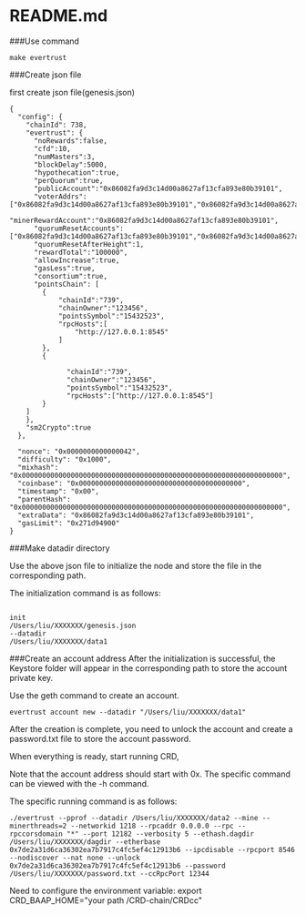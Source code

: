 # README.md
###Use command

```
make evertrust
```
###Create json file

first create json file(genesis.json)

```
{
  "config": {
    "chainId": 738,    
    "evertrust": {        
      "noRewards":false, 
      "cfd":10,          
      "numMasters":3,   
      "blockDelay":5000, 
      "hypothecation":true,
      "perQuorum":true,
      "publicAccount":"0x86082fa9d3c14d00a8627af13cfa893e80b39101",
      "voterAddrs":["0x86082fa9d3c14d00a8627af13cfa893e80b39101","0x86082fa9d3c14d00a8627af13cfa893e80b39101"],
      "minerRewardAccount":"0x86082fa9d3c14d00a8627af13cfa893e80b39101",
      "quorumResetAccounts":["0x86082fa9d3c14d00a8627af13cfa893e80b39101","0x86082fa9d3c14d00a8627af13cfa893e80b39101"],
      "quorumResetAfterHeight":1,
      "rewardTotal":"100000",
      "allowIncrease":true,
      "gasLess":true,      
      "consortium":true,   
      "pointsChain": [
        {
            "chainId":"739",
            "chainOwner":"123456",
            "pointsSymbol":"15432523",
            "rpcHosts":[
                "http://127.0.0.1:8545"
            ]
        },
        {
          
              "chainId":"739",
              "chainOwner":"123456",
              "pointsSymbol":"15432523",
              "rpcHosts":["http://127.0.0.1:8545"]
        }
    ]  
    },
    "sm2Crypto":true
  },
  
  "nonce": "0x0000000000000042",
  "difficulty": "0x1000",
  "mixhash": "0x0000000000000000000000000000000000000000000000000000000000000000",
  "coinbase": "0x0000000000000000000000000000000000000000",
  "timestamp": "0x00",
  "parentHash": "0x0000000000000000000000000000000000000000000000000000000000000000",
  "extraData": "0x86082fa9d3c14d00a8627af13cfa893e80b39101",   
  "gasLimit": "0x271d94900"  
}

```


###Make datadir directory

Use the above json file to initialize the node and store the file in the corresponding path.

The initialization command is as follows:


```

init
/Users/liu/XXXXXXX/genesis.json
--datadir
/Users/liu/XXXXXXX/data1

```
###Create an account address
After the initialization is successful, the Keystore folder will appear in the corresponding path to store the account private key. 

Use the geth command to create an account.

```
evertrust account new --datadir "/Users/liu/XXXXXXX/data1"

```

After the creation is complete, you need to unlock the account and create a password.txt file to store the account password.

When everything is ready, start running CRD,

Note that the account address should start with 0x. The specific command can be viewed with the -h command.

The specific running command is as follows:

```
./evertrust --pprof --datadir /Users/liu/XXXXXXX/data2 --mine --minerthreads=2 --networkid 1218 --rpcaddr 0.0.0.0 --rpc --rpccorsdomain "*" --port 12182 --verbosity 5 --ethash.dagdir /Users/liu/XXXXXXX/dagdir --etherbase 0x7de2a31d6ca36302ea7b7917c4fc5ef4c12913b6 --ipcdisable --rpcport 8546  --nodiscover --nat none --unlock 0x7de2a31d6ca36302ea7b7917c4fc5ef4c12913b6 --password /Users/liu/XXXXXXX/password.txt --ccRpcPort 12344

```
Need to configure the environment variable: export CRD_BAAP_HOME="your path /CRD-chain/CRDcc"


